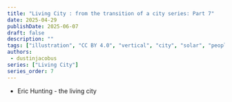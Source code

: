 ```yaml
---
title: "Living City : from the transition of a city series: Part 7"
date: 2025-04-29
publishDate: 2025-06-07
draft: false
description: ""
tags: ["illustration", "CC BY 4.0", "vertical", "city", "solar", "people", "transport"]
authors:
 - dustinjacobus
series: ["Living City"]
series_order: 7
---
```


- Eric Hunting - the living city
